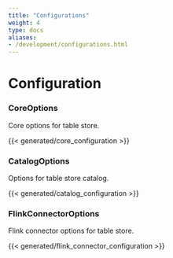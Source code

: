```yaml
---
title: "Configurations"
weight: 4
type: docs
aliases:
- /development/configurations.html
---
```

<!--
Licensed to the Apache Software Foundation (ASF) under one
or more contributor license agreements.  See the NOTICE file
distributed with this work for additional information
regarding copyright ownership.  The ASF licenses this file
to you under the Apache License, Version 2.0 (the
"License"); you may not use this file except in compliance
with the License.  You may obtain a copy of the License at

  http://www.apache.org/licenses/LICENSE-2.0

Unless required by applicable law or agreed to in writing,
software distributed under the License is distributed on an
"AS IS" BASIS, WITHOUT WARRANTIES OR CONDITIONS OF ANY
KIND, either express or implied.  See the License for the
specific language governing permissions and limitations
under the License.
-->

# Configuration

### CoreOptions

Core options for table store.

{{< generated/core_configuration >}}

### CatalogOptions

Options for table store catalog.

{{< generated/catalog_configuration >}}

### FlinkConnectorOptions

Flink connector options for table store.

{{< generated/flink_connector_configuration >}}
